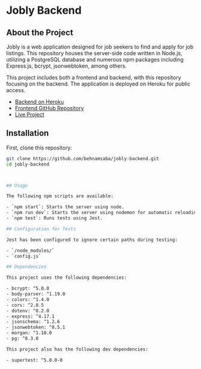 # Jobly Backend

## About the Project

Jobly is a web application designed for job seekers to find and apply for job listings. This repository houses the server-side code written in Node.js, utilizing a PostgreSQL database and numerous npm packages including Express.js, bcrypt, jsonwebtoken, among others.

This project includes both a frontend and backend, with this repository focusing on the backend. The application is deployed on Heroku for public access.

- [Backend on Heroku](https://jobly-backend.herokuapp.com/)
- [Frontend GitHub Repository](https://github.com/behnamsaba/jobly-frontend)
- [Live Project](http://equal-frog.surge.sh)

## Installation

First, clone this repository:

```bash
git clone https://github.com/behnamsaba/jobly-backend.git
cd jobly-backend



## Usage

The following npm scripts are available:

- `npm start`: Starts the server using node.
- `npm run dev`: Starts the server using nodemon for automatic reloading.
- `npm test`: Runs tests using Jest.

## Configuration for Tests

Jest has been configured to ignore certain paths during testing:

- `/node_modules/`
- `config.js`

## Dependencies

This project uses the following dependencies:

- bcrypt: ^5.0.0
- body-parser: ^1.19.0
- colors: ^1.4.0
- cors: ^2.8.5
- dotenv: ^8.2.0
- express: ^4.17.1
- jsonschema: ^1.2.6
- jsonwebtoken: ^8.5.1
- morgan: ^1.10.0
- pg: ^8.3.0

This project also has the following dev dependencies:

- supertest: ^5.0.0-0
